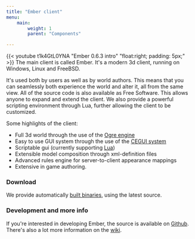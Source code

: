 ```yaml
---
title: "Ember client"
menu:
    main:
        weight: 1
        parent: "Components"

---
```

{{< youtube t1k4GtL0YNA "Ember 0.6.3 intro" "float:right; padding: 5px;" >}}
The main client is called Ember. It's a modern 3d client, running on Windows, Linux and FreeBSD.

It's used both by users as well as by world authors. This means that you can seamlessly both experience the world and
alter it, all from the same view. All of the source code is also available as Free Software. This allows anyone to
expand and extend the client. We also provide a powerful scripting environment through Lua, further allowing the client
to be customized.

Some highlights of the client:

* Full 3d world through the use of the [Ogre engine](http://www.ogre3d.org/)
* Easy to use GUI system through the use of the [CEGUI system](http://www.cegui.org.uk/)
* Scriptable gui (currently supporting [Lua](http://www.lua.org/))
* Extensible model composition through xml-definition files
* Advanced rules engine for server-to-client appearance mappings
* Extensive in game authoring.

### Download

We provide automatically [built binaries](/downloads), using the latest source.

### Development and more info

If you're interested in developing Ember, the source is available on [Github](https://github.com/worldforge/worldforge/tree/master/apps/ember).
There's also a lot more information on the [wiki](http://wiki.worldforge.org/wiki/Ember).